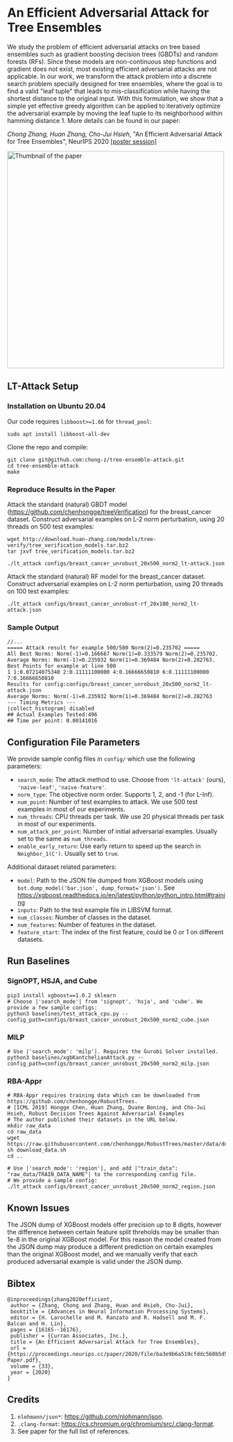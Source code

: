 # An Efficient Adversarial Attack for Tree Ensembles

We study the problem of efficient adversarial attacks on tree based ensembles such as gradient boosting decision trees (GBDTs) and random forests (RFs). Since these models are non-continuous step functions and gradient does not exist, most existing efficient adversarial attacks are not applicable. In our work, we transform the attack problem into a discrete search problem specially designed for tree ensembles, where the goal is to find a valid "leaf tuple" that leads to mis-classification while having the shortest distance to the original input. With this formulation, we show that a simple yet effective greedy algorithm can be applied to iteratively optimize the adversarial example by moving the leaf tuple to its neighborhood within hamming distance 1. More details can be found in our paper:

_Chong Zhang, Huan Zhang, Cho-Jui Hsieh_, "An Efficient Adversarial Attack for Tree Ensembles", NeurIPS 2020 [[poster session]](https://neurips.cc/virtual/2020/protected/poster_ba3e9b6a519cfddc560b5d53210df1bd.html)

<img src="https://github.com/chong-z/tree-ensemble-attack/raw/main/img/paper-image-large.png" alt="Thumbnail of the paper" width="500px">

## LT-Attack Setup
### Installation on Ubuntu 20.04
Our code requires `libboost>=1.66` for `thread_pool`:
```
sudo apt install libboost-all-dev
```

Clone the repo and compile:
```
git clone git@github.com:chong-z/tree-ensemble-attack.git
cd tree-ensemble-attack
make
```

### Reproduce Results in the Paper
Attack the standard (natural) GBDT model (https://github.com/chenhongge/treeVerification) for the breast_cancer dataset. Construct adversarial examples on L-2 norm perturbation, using 20 threads on 500 test examples:
```
wget http://download.huan-zhang.com/models/tree-verify/tree_verification_models.tar.bz2
tar jxvf tree_verification_models.tar.bz2

./lt_attack configs/breast_cancer_unrobust_20x500_norm2_lt-attack.json
```

Attack the standard (natural) RF model for the breast_cancer dataset. Construct adversarial examples on L-2 norm perturbation, using 20 threads on 100 test examples:
```
./lt_attack configs/breast_cancer_unrobust-rf_20x100_norm2_lt-attack.json
```

### Sample Output
```
//...
===== Attack result for example 500/500 Norm(2)=0.235702 =====
All Best Norms: Norm(-1)=0.166667 Norm(1)=0.333579 Norm(2)=0.235702.
Average Norms: Norm(-1)=0.235932 Norm(1)=0.369484 Norm(2)=0.282763.
Best Points for example at line 500
1 1:0.07214075340 2:0.11111100000 4:0.16666650810 6:0.11111100000 7:0.16666650810
Results for config:configs/breast_cancer_unrobust_20x500_norm2_lt-attack.json
Average Norms: Norm(-1)=0.235932 Norm(1)=0.369484 Norm(2)=0.282763
--- Timing Metrics ---
|collect_histogram| disabled
## Actual Examples Tested:496
## Time per point: 0.00141016
```

## Configuration File Parameters
We provide sample config files in `config/` which use the following parameters:

- `search_mode`: The attack method to use. Choose from `'lt-attack'` (ours), `'naive-leaf'`, `'naive-feature'`.
- `norm_type`: The objective norm order. Supports 1, 2, and -1 (for L-Inf).
- `num_point`: Number of test examples to attack. We use 500 test examples in most of our experiments.
- `num_threads`: CPU threads per task. We use 20 physical threads per task in most of our experiments.
- `num_attack_per_point`: Number of initial adversarial examples. Usually set to the same as `num_threads`.
- `enable_early_return`: Use early return to speed up the search in `Neighbor_1(C')`. Usually set to `true`.

Additional dataset related parameters:
- `model`: Path to the JSON file dumped from XGBoost models using `bst.dump_model('bar.json', dump_format='json')`. See https://xgboost.readthedocs.io/en/latest/python/python_intro.html#training
- `inputs`: Path to the test example file in LIBSVM format.
- `num_classes`: Number of classes in the dataset.
- `num_features`: Number of features in the dataset.
- `feature_start`: The index of the first feature, could be 0 or 1 on different datasets.

## Run Baselines
### SignOPT, HSJA, and Cube
```
pip3 install xgboost==1.0.2 sklearn
# Choose |'search_mode'| from 'signopt', 'hsja', and 'cube'. We provide a few sample configs:
python3 baselines/test_attack_cpu.py --config_path=configs/breast_cancer_unrobust_20x500_norm2_cube.json
```

### MILP
```
# Use |'search_mode': 'milp'|. Requires the Gurobi Solver installed.
python3 baselines/xgbKantchelianAttack.py --config_path=configs/breast_cancer_unrobust_20x500_norm2_milp.json
```

### RBA-Appr
```
# RBA-Appr requires training data which can be downloaded from https://github.com/chenhongge/RobustTrees.
# [ICML 2019] Hongge Chen, Huan Zhang, Duane Boning, and Cho-Jui Hsieh, Robust Decision Trees Against Adversarial Examples
# The author published their datasets in the URL below.
mkdir raw_data
cd raw_data
wget https://raw.githubusercontent.com/chenhongge/RobustTrees/master/data/download_data.sh
sh download_data.sh
cd ..

# Use |'search_mode': 'region'|, and add |"train_data": "raw_data/TRAIN_DATA_NAME"| to the corresponding config file.
# We provide a sample config:
./lt_attack configs/breast_cancer_unrobust_20x500_norm2_region.json
```


## Known Issues
The JSON dump of XGBoost models offer precision up to 8 digits, however the difference between certain feature
split threholds may be smaller than 1e-8 in the original XGBoost model. For this reason the model created from
the JSON dump may produce a different prediction on certain examples than the original XGBoost model, and we
manually verify that each produced adversarial example is valid under the JSON dump.


## Bibtex

```
@inproceedings{zhang2020efficient,
 author = {Zhang, Chong and Zhang, Huan and Hsieh, Cho-Jui},
 booktitle = {Advances in Neural Information Processing Systems},
 editor = {H. Larochelle and M. Ranzato and R. Hadsell and M. F. Balcan and H. Lin},
 pages = {16165--16176},
 publisher = {Curran Associates, Inc.},
 title = {An Efficient Adversarial Attack for Tree Ensembles},
 url = {https://proceedings.neurips.cc/paper/2020/file/ba3e9b6a519cfddc560b5d53210df1bd-Paper.pdf},
 volume = {33},
 year = {2020}
}
```


## Credits
1. `nlohmann/json*`: https://github.com/nlohmann/json.
2. `.clang-format`: https://cs.chromium.org/chromium/src/.clang-format.
3. See paper for the full list of references.

